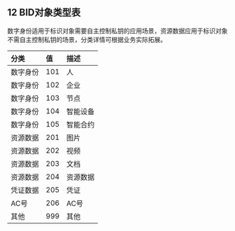## 12 BID对象类型表

数字身份适用于标识对象需要自主控制私钥的应用场景，资源数据应用于标识对象不需自主控制私钥的场景，分类详情可根据业务实际拓展。

| 分类     | **值** | **描述** |
| :------- | :----- | :------- |
| 数字身份 | 101    | 人       |
| 数字身份 | 102    | 企业     |
| 数字身份 | 103    | 节点     |
| 数字身份 | 104    | 智能设备 |
| 数字身份 | 105    | 智能合约 |
| 资源数据 | 201    | 图片     |
| 资源数据 | 202    | 视频     |
| 资源数据 | 203    | 文档     |
| 资源数据 | 204    | 资源数据 |
| 凭证数据 | 205    | 凭证     |
| AC号     | 206    | AC号     |
| 其他     | 999    | 其他     |
